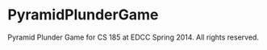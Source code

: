 PyramidPlunderGame
==================

Pyramid Plunder Game for CS 185 at EDCC Spring 2014.  All rights reserved.
